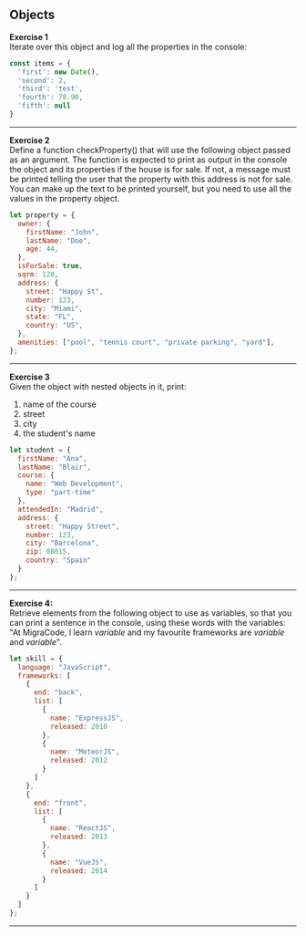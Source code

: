 ## Objects

**Exercise 1**  
Iterate over this object and log all the properties in the console:
```javascript
const items = {
  'first': new Date(),
  'second': 2,
  'third': 'test',
  'fourth': 78.90,
  'fifth': null
}
```
---

**Exercise 2**  
Define a function checkProperty() that will use the following object passed as an argument. The function is expected to print as output in the console the object and its properties if the house is for sale. If not, a message must be printed telling the user that the property with this address is not for sale. You can make up the text to be printed yourself, but you need to use all the values in the property object.

```javascript
let property = {
  owner: {
    firstName: "John",
    lastName: "Doe",
    age: 44,
  },
  isForSale: true,
  sqrm: 120,
  address: {
    street: "Happy St",
    number: 123,
    city: "Miami",
    state: "FL",
    country: "US",
  },
  amenities: ["pool", "tennis court", "private parking", "yard"],
};
```
---

**Exercise 3**  
Given the object with nested objects in it, print:
1. name of the course
1. street
1. city
1. the student's name

```javascript
let student = {
  firstName: "Ana",
  lastName: "Blair",
  course: {
    name: "Web Development",
    type: "part-time"
  },
  attendedIn: "Madrid",
  address: {
    street: "Happy Street",
    number: 123,
    city: "Barcelona",
    zip: 08015,
    country: "Spain"
  }
};
```
---
**Exercise 4:**  
Retrieve elements from the following object to use as variables, so that you can print a sentence in the console, using these words with the variables: 
"At MigraCode, I learn *variable* and my favourite frameworks are *variable* and *variable*".

```javascript
let skill = {
  language: "JavaScript",
  frameworks: [
    {
      end: "back",
      list: [
        {
          name: "ExpressJS",
          released: 2010
        },
        {
          name: "MeteorJS",
          released: 2012
        }
      ]
    },
    {
      end: "front",
      list: [
        {
          name: "ReactJS",
          released: 2013
        },
        {
          name: "VueJS",
          released: 2014
        }
      ]
    }
  ]
};
``` 
---